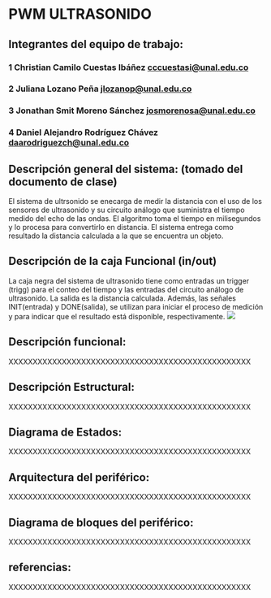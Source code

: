 # PWM ULTRASONIDO

## Integrantes del equipo de trabajo:

### 1 Christian Camilo Cuestas Ibáñez cccuestasi@unal.edu.co
### 2 Juliana Lozano Peña jlozanop@unal.edu.co
### 3 Jonathan Smit Moreno Sánchez josmorenosa@unal.edu.co
### 4 Daniel Alejandro Rodríguez Chávez daarodriguezch@unal.edu.co

## Descripción general del sistema: (tomado del documento de clase)

El sistema de ultrsonido se enecarga de medir la distancia con el uso de los sensores de ultrasonido y su circuito análogo que suministra el tiempo medido del echo de las ondas. El algoritmo toma el tiempo en milisegundos y lo procesa para convertirlo en distancia. El sistema entrega como resultado la distancia calculada a la que se encuentra un objeto.

## Descripción de la caja Funcional  (in/out)

La caja negra del sistema de ultrasonido tiene como entradas un trigger (trigg) para el conteo del tiempo y las entradas del circuito análogo de ultrasonido. La salida es la distancia calculada. Además, las señales INIT(entrada) y DONE(salida),  se utilizan para iniciar el proceso de medición y para indicar que el resultado está disponible, respectivamente.
![](https://drive.google.com/file/d/0B23JIzIjQ7LVcEhIOGx2X2ducW8/view?usp=sharing)

## Descripción funcional:

XXXXXXXXXXXXXXXXXXXXXXXXXXXXXXXXXXXXXXXXXXXXXXXXXX

## Descripción Estructural:

XXXXXXXXXXXXXXXXXXXXXXXXXXXXXXXXXXXXXXXXXXXXXXXXXX

## Diagrama de Estados:

XXXXXXXXXXXXXXXXXXXXXXXXXXXXXXXXXXXXXXXXXXXXXXXXXX

## Arquitectura del periférico:

XXXXXXXXXXXXXXXXXXXXXXXXXXXXXXXXXXXXXXXXXXXXXXXXXX

## Diagrama de bloques del periférico:

XXXXXXXXXXXXXXXXXXXXXXXXXXXXXXXXXXXXXXXXXXXXXXXXXX

## referencias:

XXXXXXXXXXXXXXXXXXXXXXXXXXXXXXXXXXXXXXXXXXXXXXXXXX

